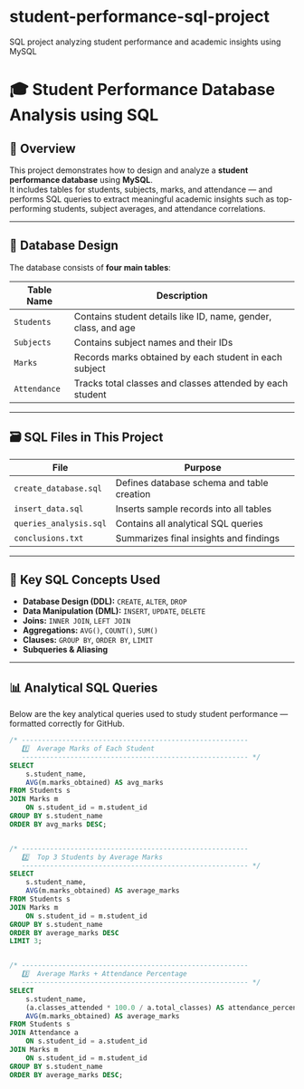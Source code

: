 # student-performance-sql-project
SQL project analyzing student performance and academic insights using MySQL
# 🎓 Student Performance Database Analysis using SQL

## 📘 Overview
This project demonstrates how to design and analyze a **student performance database** using **MySQL**.  
It includes tables for students, subjects, marks, and attendance — and performs SQL queries to extract meaningful academic insights such as top-performing students, subject averages, and attendance correlations.

---

## 🧱 Database Design
The database consists of **four main tables**:

| Table Name | Description |
|-------------|--------------|
| `Students` | Contains student details like ID, name, gender, class, and age |
| `Subjects` | Contains subject names and their IDs |
| `Marks` | Records marks obtained by each student in each subject |
| `Attendance` | Tracks total classes and classes attended by each student |

---





## 🗃️ SQL Files in This Project
| File | Purpose |
|------|----------|
| `create_database.sql` | Defines database schema and table creation |
| `insert_data.sql` | Inserts sample records into all tables |
| `queries_analysis.sql` | Contains all analytical SQL queries |
| `conclusions.txt` | Summarizes final insights and findings |

---

## 🧠 Key SQL Concepts Used

- **Database Design (DDL):** `CREATE`, `ALTER`, `DROP`
- **Data Manipulation (DML):** `INSERT`, `UPDATE`, `DELETE`
- **Joins:** `INNER JOIN`, `LEFT JOIN`
- **Aggregations:** `AVG()`, `COUNT()`, `SUM()`
- **Clauses:** `GROUP BY`, `ORDER BY`, `LIMIT`
- **Subqueries & Aliasing**

---

## 📊 Analytical SQL Queries

Below are the key analytical queries used to study student performance — formatted correctly for GitHub.

```sql
/* --------------------------------------------------------
   1️⃣  Average Marks of Each Student
   -------------------------------------------------------- */
SELECT 
    s.student_name,
    AVG(m.marks_obtained) AS avg_marks
FROM Students s
JOIN Marks m 
    ON s.student_id = m.student_id
GROUP BY s.student_name
ORDER BY avg_marks DESC;


/* --------------------------------------------------------
   2️⃣  Top 3 Students by Average Marks
   -------------------------------------------------------- */
SELECT 
    s.student_name,
    AVG(m.marks_obtained) AS average_marks
FROM Students s
JOIN Marks m 
    ON s.student_id = m.student_id
GROUP BY s.student_name
ORDER BY average_marks DESC
LIMIT 3;


/* --------------------------------------------------------
   3️⃣  Average Marks + Attendance Percentage
   -------------------------------------------------------- */
SELECT 
    s.student_name,
    (a.classes_attended * 100.0 / a.total_classes) AS attendance_percentage,
    AVG(m.marks_obtained) AS average_marks
FROM Students s
JOIN Attendance a 
    ON s.student_id = a.student_id
JOIN Marks m 
    ON s.student_id = m.student_id
GROUP BY s.student_name
ORDER BY average_marks DESC;
